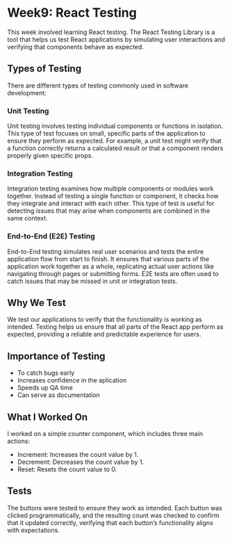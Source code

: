 # Week9: React Testing

This week involved learning React testing. The React Testing Library is a tool that helps us test React applications by simulating user interactions and verifying that components behave as expected.

## Types of Testing

There are different types of testing commonly used in software development:

### Unit Testing

Unit testing involves testing individual components or functions in isolation. This type of test focuses on small, specific parts of the application to ensure they perform as expected. For example, a unit test might verify that a function correctly returns a calculated result or that a component renders properly given specific props.

### Integration Testing

Integration testing examines how multiple components or modules work together. Instead of testing a single function or component, it checks how they integrate and interact with each other. This type of test is useful for detecting issues that may arise when components are combined in the same context.

### End-to-End (E2E) Testing

End-to-End testing simulates real user scenarios and tests the entire application flow from start to finish. It ensures that various parts of the application work together as a whole, replicating actual user actions like navigating through pages or submitting forms. E2E tests are often used to catch issues that may be missed in unit or integration tests.

## Why We Test

We test our applications to verify that the functionality is working as intended. Testing helps us ensure that all parts of the React app perform as expected, providing a reliable and predictable experience for users.

## Importance of Testing

- To catch bugs early
- Increases confidence in the aplication
- Speeds up QA time
- Can serve as documentation

## What I Worked On

I worked on a simple counter component, which includes three main actions:

- Increment: Increases the count value by 1.
- Decrement: Decreases the count value by 1.
- Reset: Resets the count value to 0.

## Tests

The buttons were tested to ensure they work as intended. Each button was clicked programmatically, and the resulting count was checked to confirm that it updated correctly, verifying that each button’s functionality aligns with expectations.
